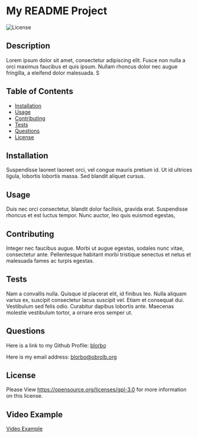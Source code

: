 # My README Project

![License](https://img.shields.io/badge/License-GPLv3-blue.svg)

## Description

Lorem ipsum dolor sit amet, consectetur adipiscing elit. Fusce non nulla a orci maximus faucibus et quis ipsum. Nullam rhoncus dolor nec augue fringilla, a eleifend dolor malesuada. S

## Table of Contents

- [Installation](#installation)
- [Usage](#usage)
- [Contributing](#contributions)
- [Tests](#tests)
- [Questions](#questions)
- [License](#license)

## Installation<a id="installation"></a>

Suspendisse laoreet laoreet orci, vel congue mauris pretium id. Ut id ultrices ligula, lobortis lobortis massa. Sed blandit aliquet cursus. 

## Usage<a id="usage"></a>

Duis nec orci consectetur, blandit dolor facilisis, gravida erat. Suspendisse rhoncus et est luctus tempor. Nunc auctor, leo quis euismod egestas,

## Contributing <a id="contributions"></a>

Integer nec faucibus augue. Morbi ut augue egestas, sodales nunc vitae, consectetur ante. Pellentesque habitant morbi tristique senectus et netus et malesuada fames ac turpis egestas.

## Tests<a id="tests"></a>

Nam a convallis nulla. Quisque id placerat elit, id finibus leo. Nulla aliquam varius ex, suscipit consectetur lacus suscipit vel. Etiam et consequat dui. Vestibulum sed felis odio. Curabitur dapibus lobortis ante. Maecenas molestie vestibulum tortor, a ornare eros semper ut.

## Questions<a id="questions"></a>

Here is a link to my Github Profile: <a href="https://github.com/blorbo">blorbo</a>

Here is my email address: <a href="mailto:blorbo@obrolb.org">blorbo@obrolb.org</a>

## License
Please View https://opensource.org/licenses/gpl-3.0 for more information on this license.

## Video Example

<a href="https://www.loom.com/share/fb884c7221a449c9a0d3dcc46191db35?sid=f3ebd2e8-d371-47da-8e0a-3f0e00c056a8">Video Example</a>